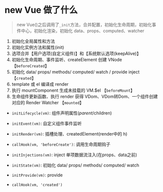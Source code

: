 # new Vue 做了什么
> new Vue()之后调用了``_init``方法，合并配置，初始化生命周期，初始化事件中心，初始化渲染，初始化 data、props、computed、watcher 

1. 初始化全局属性和方法
2. 初始化实例方法和属性(init)
3. 选项合并【用户选项(自定义组件)】和【系统默认选项(keepAlive)】
4. 初始化生命周期、事件监听、createElement 创建 VNode
【``beforeCreated``】
5. 初始化 data/ props/ methods/ computed/ watch / provide inject
【``created``】
6. template 或 el 编译成 render
7. 执行 mountComponent 生成未挂载的 VM.$el
【``beforeMount``】
8. 生命组件更新函数、执行 render 获得 VDom、VDom转Dom、一个组件创建对应的 Render Watcher
【``mounted``】


- ``initLifecycle(vm)``: 组件声明属性($parent/$children)
- ``initEvent(vm)``: 自定义组件事件监听
- ``initRender(vm)``: 插槽处理、createdElement(render中的 h)
- ``callHook(vm, 'beforeCreate')``: 调用生命周期钩子

- ``initInjections(vm)``: inject 单项数据流注入(在props、data之前)
- ``initState(vm)``: 初始化 data/ props/ methods/ computed/ watch
- ``initProvide(vm)``: provide
- ``callHook(vm, 'created')``
